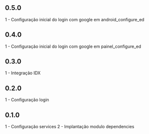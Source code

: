 ## 0.5.0
1 - Configuração inicial do login com google em android_configure_ed

## 0.4.0
1 - Configuração inicial do login com google em painel_configure_ed

## 0.3.0
1 - Integração IDX

## 0.2.0
1 - Configuração login

## 0.1.0
1 - Configuração services
2 - Implantação modulo dependencies
